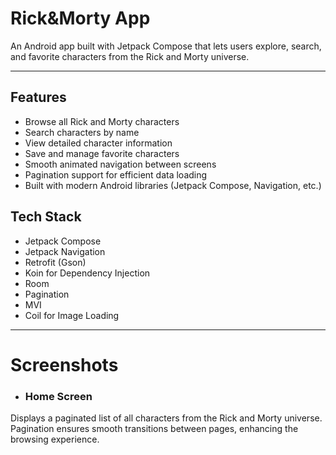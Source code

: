 # Rick&Morty App

An Android app built with Jetpack Compose that lets users explore, search, and favorite characters from the Rick and Morty universe. 
***
## Features
- Browse all Rick and Morty characters
- Search characters by name
- View detailed character information
- Save and manage favorite characters
- Smooth animated navigation between screens
- Pagination support for efficient data loading
- Built with modern Android libraries (Jetpack Compose, Navigation, etc.)

## Tech Stack
- Jetpack Compose  
- Jetpack Navigation
- Retrofit (Gson)  
- Koin for Dependency Injection
- Room 
- Pagination  
- MVI   
- Coil for Image Loading
***

# Screenshots
- ### Home Screen
Displays a paginated list of all characters from the Rick and Morty universe. Pagination ensures smooth transitions between pages, enhancing the browsing experience.
